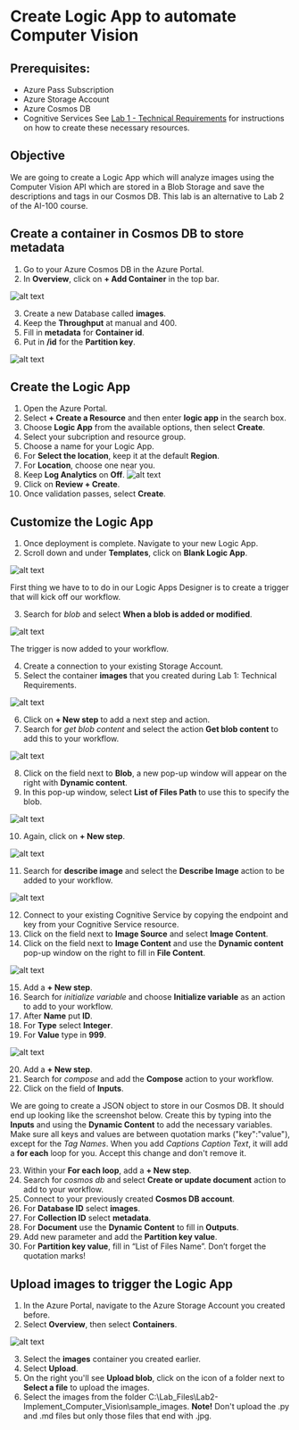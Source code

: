 # Create Logic App to automate Computer Vision

## Prerequisites:
- Azure Pass Subscription
- Azure Storage Account
- Azure Cosmos DB
- Cognitive Services
See [Lab 1 - Technical Requirements](https://github.com/MicrosoftLearning/AI-100-Design-Implement-Azure-AISol/blob/master/Lab1-Technical_Requirements/02-Technical_Requirements.md) for instructions on how to create these necessary resources. 

## Objective
We are going to create a Logic App which will analyze images using the Computer Vision API which are stored in a Blob Storage and save the descriptions and tags in our Cosmos DB. This lab is an alternative to Lab 2 of the AI-100 course. 

## Create a container in Cosmos DB to store metadata
1. Go to your Azure Cosmos DB in the Azure Portal.
2. In **Overview**, click on **+ Add Container** in the top bar. 

![alt text](https://github.com/madiepev/Tutorials/blob/main/images/addcontainercosmosdb.png?raw=true)

3. Create a new Database called **images**. 
4. Keep the **Throughput** at manual and 400. 
5. Fill in **metadata** for **Container id**. 
6. Put in **/id** for the **Partition key**. 

![alt text](https://github.com/madiepev/Tutorials/blob/main/images/createcontainercosmosdb.PNG?raw=true)

## Create the Logic App
1. Open the Azure Portal.
2. Select **+ Create a Resource** and then enter **logic app** in the search box. 
3. Choose **Logic App** from the available options, then select **Create**. 
4. Select your subcription and resource group. 
6. Choose a name for your Logic App.
7. For **Select the location**, keep it at the default **Region**.
8. For **Location**, choose one near you. 
9. Keep **Log Analytics** on **Off**. 
![alt text](https://github.com/madiepev/Tutorials/blob/main/images/logicappcreation.PNG?raw=true)
10. Click on **Review + Create**. 
11. Once validation passes, select **Create**.

## Customize the Logic App
1. Once deployment is complete. Navigate to your new Logic App. 
2. Scroll down and under **Templates**, click on **Blank Logic App**. 

![alt text](https://github.com/madiepev/Tutorials/blob/main/images/blanklogicapp.png?raw=true)

First thing we have to to do in our Logic Apps Designer is to create a trigger that will kick off our workflow. 

3. Search for *blob* and select **When a blob is added or modified**. 

![alt text](https://github.com/madiepev/Tutorials/blob/main/images/whenblobisadded.png?raw=true)

The trigger is now added to your workflow. 

4. Create a connection to your existing Storage Account.
5. Select the container **images** that you created during Lab 1: Technical Requirements. 

![alt text](https://github.com/madiepev/Tutorials/blob/main/images/nextstep.png?raw=true)

6. Click on **+ New step** to add a next step and action. 
7. Search for *get blob content* and select the action **Get blob content** to add this to your workflow. 

![alt text](https://github.com/madiepev/Tutorials/blob/main/images/getblobcontent.png?raw=true)

8. Click on the field next to **Blob**, a new pop-up window will appear on the right with **Dynamic content**. 
9. In this pop-up window, select **List of Files Path** to use this to specify the blob. 

![alt text](https://github.com/madiepev/Tutorials/blob/main/images/listofilespath.png?raw=true)

10. Again, click on **+ New step**. 

![alt text](https://github.com/madiepev/Tutorials/blob/main/images/newstepafterblobcontent.png?raw=true)

11. Search for **describe image** and select the **Describe Image** action to be added to your workflow. 

![alt text](https://github.com/madiepev/Tutorials/blob/main/images/describeimage.png?raw=true)

12. Connect to your existing Cognitive Service by copying the endpoint and key from your Cognitive Service resource. 
13. Click on the field next to **Image Source** and select **Image Content**. 
14. Click on the field next to **Image Content** and use the **Dynamic content** pop-up window on the right to fill in **File Content**. 

![alt text](https://github.com/madiepev/Tutorials/blob/main/images/filecontent.png?raw=true)

15. Add a **+ New step**. 
16. Search for *initialize variable* and choose **Initialize variable** as an action to add to your workflow. 
17. After **Name** put **ID**. 
18. For **Type** select **Integer**.
19. For **Value** type in **999**.

![alt text](https://github.com/madiepev/Tutorials/blob/main/images/variableid.png?raw=true)

20. Add a **+ New step**. 
21. Search for *compose* and add the **Compose** action to your workflow.
22. Click on the field of **Inputs**. 

We are going to create a JSON object to store in our Cosmos DB. It should end up looking like the screenshot below. Create this by typing into the **Inputs** and using the **Dynamic Content** to add the necessary variables. Make sure all keys and values are between quotation marks ("key":"value"), except for the *Tag Names*. 
When you add *Captions Caption Text*, it will add a **for each** loop for you. Accept this change and don't remove it.

23. Within your **For each loop**, add a **+ New step**. 
24. Search for *cosmos db* and select **Create or update document** action to add to your workflow. 
25. Connect to your previously created **Cosmos DB account**. 
26. For **Database ID** select **images**.
27. For **Collection ID** select **metadata**.
28. For **Document** use the **Dynamic Content** to fill in **Outputs**. 
29. Add new parameter and add the **Partition key value**.
30. For **Partition key value**, fill in “List of Files Name”. Don’t forget the quotation marks! 

## Upload images to trigger the Logic App
1. In the Azure Portal, navigate to the Azure Storage Account you created before.
2. Select **Overview**, then select **Containers**.

![alt text](https://github.com/madiepev/Tutorials/blob/main/images/lab01-storageaccountcontainers.png?raw=true)

3. Select the **images** container you created earlier. 
4. Select **Upload**. 
5. On the right you'll see **Upload blob**, click on the icon of a folder next to **Select a file** to upload the images.
6. Select the images from the folder C:\Lab_Files\Lab2-Implement_Computer_Vision\sample_images. **Note!** Don't upload the .py and .md files but only those files that end with .jpg. 

